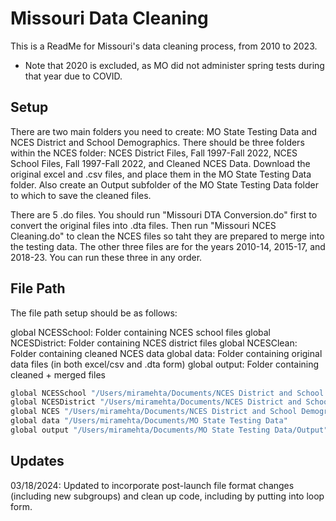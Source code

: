 
# Missouri Data Cleaning

This is a ReadMe for Missouri's data cleaning process, from 2010 to 2023.
* Note that 2020 is excluded, as MO did not administer spring tests during that year due to COVID.


## Setup

There are two main folders you need to create: MO State Testing Data and NCES District and School Demographics.
There should be three folders within the NCES folder:
NCES District Files, Fall 1997-Fall 2022, NCES School Files, Fall 1997-Fall 2022, and Cleaned NCES Data.
Download the original excel and .csv files, and place them in the MO State Testing Data folder.
Also create an Output subfolder of the MO State Testing Data folder to which to save the cleaned files.

There are 5 .do files.
You should run "Missouri DTA Conversion.do" first to convert the original files into .dta files.
Then run "Missouri NCES Cleaning.do" to clean the NCES files so taht they are prepared to merge into the testing data.
The other three files are for the years 2010-14, 2015-17, and 2018-23.  You can run these three in any order.
    
## File Path

The file path setup should be as follows: 

global NCESSchool: Folder containing NCES school files
global NCESDistrict: Folder containing NCES district files
global NCESClean: Folder containing cleaned NCES data
global data: Folder containing original data files (in both excel/csv and .dta form)
global output: Folder containing cleaned + merged files

```bash
global NCESSchool "/Users/miramehta/Documents/NCES District and School Demographics/NCES School Files, Fall 1997-Fall 2022"
global NCESDistrict "/Users/miramehta/Documents/NCES District and School Demographics/NCES District Files, Fall 1997-Fall 2022"
global NCES "/Users/miramehta/Documents/NCES District and School Demographics/Cleaned NCES Data"
global data "/Users/miramehta/Documents/MO State Testing Data"
global output "/Users/miramehta/Documents/MO State Testing Data/Output"
```
## Updates

03/18/2024: Updated to incorporate post-launch file format changes (including new subgroups) and clean up code, including by putting into loop form.